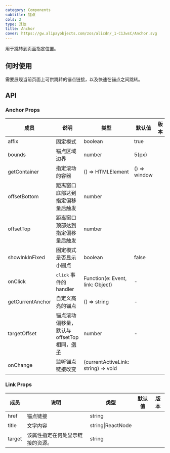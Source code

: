 ```yaml
---
category: Components
subtitle: 锚点
cols: 2
type: 其他
title: Anchor
cover: https://gw.alipayobjects.com/zos/alicdn/_1-C1JwsC/Anchor.svg
---
```


用于跳转到页面指定位置。

## 何时使用

需要展现当前页面上可供跳转的锚点链接，以及快速在锚点之间跳转。

## API

### Anchor Props

| 成员 | 说明 | 类型 | 默认值 | 版本 |
| --- | --- | --- | --- | --- |
| affix | 固定模式 | boolean | true |  |
| bounds | 锚点区域边界 | number | 5(px) |  |
| getContainer | 指定滚动的容器 | () => HTMLElement | () => window |  |
| offsetBottom | 距离窗口底部达到指定偏移量后触发 | number |  |  |
| offsetTop | 距离窗口顶部达到指定偏移量后触发 | number |  |  |
| showInkInFixed | 固定模式是否显示小圆点 | boolean | false |  |
| onClick | `click` 事件的 handler | Function(e: Event, link: Object) | - |  |
| getCurrentAnchor | 自定义高亮的锚点 | () => string | - |  |
| targetOffset | 锚点滚动偏移量，默认与 offsetTop 相同，[例子](#components-anchor-demo-targetOffset) | number | - |  |
| onChange | 监听锚点链接改变 | (currentActiveLink: string) => void |  |  |

### Link Props

| 成员   | 说明                             | 类型              | 默认值 | 版本 |
| ------ | -------------------------------- | ----------------- | ------ | ---- |
| href   | 锚点链接                         | string            |        |      |
| title  | 文字内容                         | string\|ReactNode |        |      |
| target | 该属性指定在何处显示链接的资源。 | string            |        |      |
